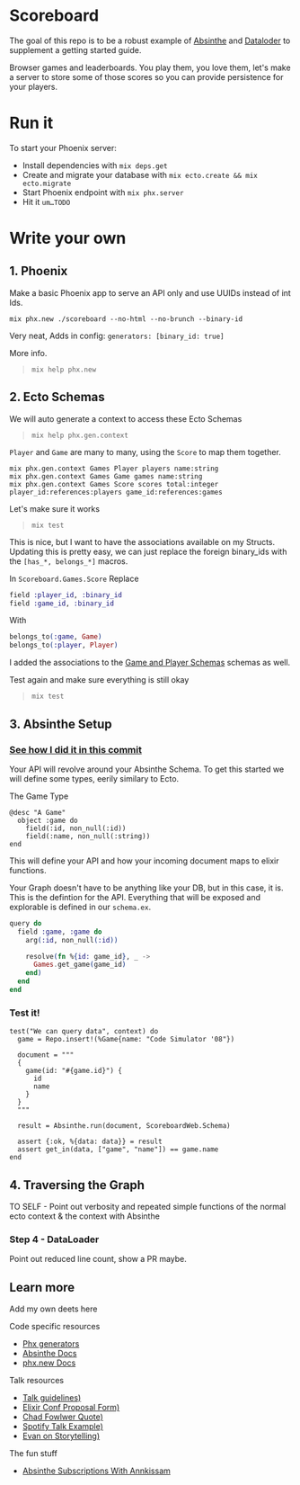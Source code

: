 # Scoreboard

The goal of this repo is to be a robust example of [Absinthe](https://github.com/absinthe-graphql/absinthe) and [Dataloder](https://github.com/absinthe-graphql/dataloader) to supplement a getting started guide.

Browser games and leaderboards. You play them, you love them, let's make a server to store some of those scores so you can provide persistence for your players.

# Run it

To start your Phoenix server:

  * Install dependencies with `mix deps.get`
  * Create and migrate your database with `mix ecto.create && mix ecto.migrate`
  * Start Phoenix endpoint with `mix phx.server`
  * Hit it `um…TODO`


# Write your own

## 1. Phoenix
Make a basic Phoenix app to serve an API only and use UUIDs instead of int Ids.

```
mix phx.new ./scoreboard --no-html --no-brunch --binary-id
```

Very neat, Adds in config: `generators: [binary_id: true]`

More info.
> `mix help phx.new`



## 2. Ecto Schemas
We will auto generate a context to access these Ecto Schemas
> `mix help phx.gen.context`

`Player` and `Game` are many to many, using the `Score` to map them together.

```
mix phx.gen.context Games Player players name:string
mix phx.gen.context Games Game games name:string
mix phx.gen.context Games Score scores total:integer player_id:references:players game_id:references:games
```

Let's make sure it works

> `mix test`

This is nice, but I want to have the associations available on my Structs.
Updating this is pretty easy, we can just replace the foreign binary_ids with the `[has_*, belongs_*]` macros.

In `Scoreboard.Games.Score` Replace

```elixir
field :player_id, :binary_id
field :game_id, :binary_id
```

With

```elixir
belongs_to(:game, Game)
belongs_to(:player, Player)
```

I added the associations to the [Game and Player Schemas](https://github.com/shamshirz/scoreboard/commit/0d403a75d6fdeb06a572c2f2e9a400ac1244db66#diff-1c331c359bcb59c0a55389158b9e40fb) schemas as well.

Test again and make sure everything is still okay

> `mix test`


## 3. Absinthe Setup

### [See how I did it in this commit](https://github.com/shamshirz/scoreboard/commit/8e1f71775da8c6ebd5b0b4b465360e31bd4b9c8a#diff-96d99c98494cf91779455a82a37c4d61)

Your API will revolve around your Absinthe Schema. To get this started we will define some types, eerily similary to Ecto.

The Game Type
```
@desc "A Game"
  object :game do
    field(:id, non_null(:id))
    field(:name, non_null(:string))
end
```

This will define your API and how your incoming document maps to elixir functions.

Your Graph doesn't have to be anything like your DB, but in this case, it is.
This is the defintion for the API. Everything that will be exposed and explorable is defined in our `schema.ex`.

```elixir
query do
  field :game, :game do
    arg(:id, non_null(:id))

    resolve(fn %{id: game_id}, _ ->
      Games.get_game(game_id)
    end)
  end
end
```

### Test it!

```
test("We can query data", context) do
  game = Repo.insert!(%Game{name: "Code Simulator '08"})

  document = """
  {
    game(id: "#{game.id}") {
      id
      name
    }
  }
  """

  result = Absinthe.run(document, ScoreboardWeb.Schema)

  assert {:ok, %{data: data}} = result
  assert get_in(data, ["game", "name"]) == game.name
end
```

## 4. Traversing the Graph

TO SELF - Point out verbosity and repeated simple functions of the normal ecto context & the context with Absinthe


### Step 4 - DataLoader

Point out reduced line count, show a PR maybe.


## Learn more

 Add my own deets here


 Code specific resources

 * [Phx generators](https://hexdocs.pm/phoenix/phoenix_mix_tasks.html)
 * [Absinthe Docs](https://hexdocs.pm/absinthe/overview.html)
 * [phx.new Docs](https://github.com/phoenixframework/phoenix/blob/master/installer/lib/mix/tasks/phx.new.ex)

 Talk resources

 * [Talk guidelines)](https://opensource.com/life/14/1/get-your-conference-talk-submission-accepted])
 * [Elixir Conf Proposal Form)](https://docs.google.com/forms/d/e/1FAIpQLSf4CiP2UtB7Www47yVv592w_kHK4qBwZZpQcMlaQJDvDU7qpg/viewform])
 * [Chad Fowlwer Quote)](https://twitter.com/chadfowler/status/671944358388723712])
 * [Spotify Talk Example)](https://vimeo.com/85490944])
 * [Evan on Storytelling)](https://www.deconstructconf.com/2017/evan-czaplicki-on-storytelling])


The fun stuff
 * [ Absinthe Subscriptions With Annkissam ](https://www.annkissam.com/elixir/alembic/posts/2018/07/13/graphql-subscriptions-connecting-phoenix-applications-with-absinthe-and-websockets.html#an-elixir-graphql-client)